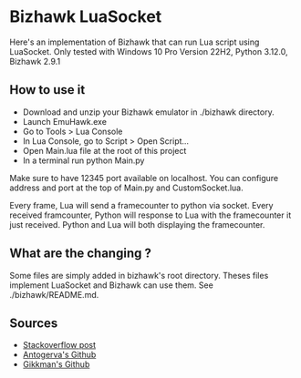 # Bizhawk LuaSocket

Here's an implementation of Bizhawk that can run Lua script using LuaSocket.
Only tested with Windows 10 Pro Version 22H2, Python 3.12.0, Bizhawk 2.9.1

## How to use it

- Download and unzip your Bizhawk emulator in ./bizhawk directory.
- Launch EmuHawk.exe
- Go to Tools > Lua Console
- In Lua Console, go to Script > Open Script...
- Open Main.lua file at the root of this project
- In a terminal run python Main.py

Make sure to have 12345 port available on localhost.
You can configure address and port at the top of Main.py and CustomSocket.lua.

Every frame, Lua will send a framecounter to python via socket.
Every received framcounter, Python will response to Lua with the framecounter it just received.
Python and Lua will both displaying the framecounter.

## What are the changing ?

Some files are simply added in bizhawk's root directory.
Theses files implement LuaSocket and Bizhawk can use them.
See ./bizhawk/README.md.

## Sources

- [Stackoverflow post](https://stackoverflow.com/questions/33428382/add-luasocket-to-program-bizhawk-shipped-with-own-lua-environment)
- [Antogerva's Github](https://github.com/antogerva/emuHostUDP)
- [Gikkman's Github](https://github.com/Gikkman/bizhawk-communication)
